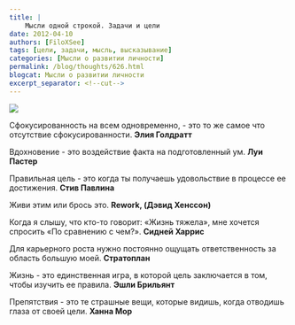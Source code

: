 ```yaml
---
title: |
    Мысли одной строкой. Задачи и цели
date: 2012-04-10
authors: [FiloXSee]
tags: [цели, задачи, мысль, высказывание]
categories: [Мысли о развитии личности]
permalink: /blog/thoughts/626.html
blogcat: Мысли о развитии личности
excerpt_separator: <!--cut-->
---
```



![](http://itw66.ru/uploads/images/00/00/02/2012/04/10/13f972.jpg)

Сфокусированность на всем одновременно, - это то же самое что отсутствие сфокусированности.
**Элия Голдратт**

Вдохновение - это воздействие факта на подготовленный ум.
**Луи Пастер**

Правильная цель - это когда ты получаешь удовольствие в процессе ее достижения.
**Стив Павлина**

Живи этим или брось это.
**Rework, (Дэвид Хенссон)**

Когда я слышу, что кто-то говорит: «Жизнь тяжела», мне хочется спросить «По сравнению с чем?».
**Сидней Харрис**

Для карьерного роста нужно постоянно ощущать ответственность за область большую моей.
**Стратоплан**

Жизнь - это единственная игра, в которой цель заключается в том, чтобы изучить ее правила.
**Эшли Брильянт**

Препятствия - это те страшные вещи, которые видишь, когда отводишь глаза от своей цели.
**Ханна Мор**
